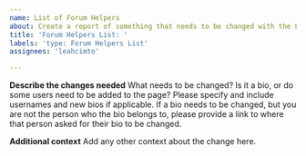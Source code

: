 ```yaml
---
name: List of Forum Helpers
about: Create a report of something that needs to be changed with the List of Forum Helpers page (adding users, changing bios, etc.)
title: 'Forum Helpers List: '
labels: 'type: Forum Helpers List'
assignees: 'leahcimto'

---
```


**Describe the changes needed**
What needs to be changed? Is it a bio, or do some users need to be added to the page? Please specify and include usernames and new bios if applicable. If a bio needs to be changed, but you are not the person who the bio belongs to, please provide a link to where that person asked for their bio to be changed.

**Additional context**
Add any other context about the change here.
